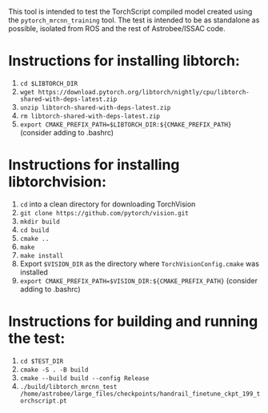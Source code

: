 This tool is intended to test the TorchScript compiled model created using the `pytorch_mrcnn_training` tool.
The test is intended to be as standalone as possible, isolated from ROS and the rest of Astrobee/ISSAC code.

# Instructions for installing libtorch:
1. `cd $LIBTORCH_DIR`
2. `wget https://download.pytorch.org/libtorch/nightly/cpu/libtorch-shared-with-deps-latest.zip`
3. `unzip libtorch-shared-with-deps-latest.zip`
4. `rm libtorch-shared-with-deps-latest.zip`
5. `export CMAKE_PREFIX_PATH=$LIBTORCH_DIR:${CMAKE_PREFIX_PATH}` (consider adding to .bashrc)

# Instructions for installing libtorchvision:
1. `cd` into a clean directory for downloading TorchVision
2. `git clone https://github.com/pytorch/vision.git`
3. `mkdir build`
4. `cd build`
5. `cmake ..`
6. `make`
7. `make install`
8. Export `$VISION_DIR` as the directory where `TorchVisionConfig.cmake` was installed
8. `export CMAKE_PREFIX_PATH=$VISION_DIR:${CMAKE_PREFIX_PATH}` (consider adding to .bashrc)

# Instructions for building and running the test:
1. `cd $TEST_DIR`
2. `cmake -S . -B build`
3. `cmake --build build --config Release`
4. `./build/libtorch_mrcnn_test /home/astrobee/large_files/checkpoints/handrail_finetune_ckpt_199_torchscript.pt`